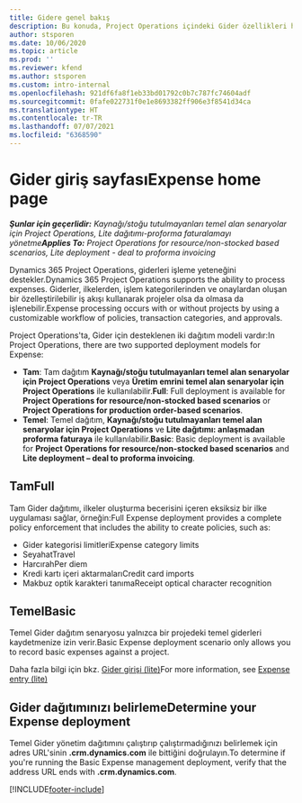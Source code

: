 ```yaml
---
title: Gidere genel bakış
description: Bu konuda, Project Operations içindeki Gider özellikleri hakkında bilgiler sağlanmaktadır.
author: stsporen
ms.date: 10/06/2020
ms.topic: article
ms.prod: ''
ms.reviewer: kfend
ms.author: stsporen
ms.custom: intro-internal
ms.openlocfilehash: 921df6fa8f1eb33bd01792c0b7c787fc74604adf
ms.sourcegitcommit: 0fafe022731f0e1e8693382ff906e3f8541d34ca
ms.translationtype: HT
ms.contentlocale: tr-TR
ms.lasthandoff: 07/07/2021
ms.locfileid: "6368590"
---
```

# <a name="expense-home-page"></a><span data-ttu-id="84eab-103">Gider giriş sayfası</span><span class="sxs-lookup"><span data-stu-id="84eab-103">Expense home page</span></span>

<span data-ttu-id="84eab-104">_**Şunlar için geçerlidir:** Kaynağı/stoğu tutulmayanları temel alan senaryolar için Project Operations, Lite dağıtımı-proforma faturalamayı yönetme_</span><span class="sxs-lookup"><span data-stu-id="84eab-104">_**Applies To:** Project Operations for resource/non-stocked based scenarios, Lite deployment - deal to proforma invoicing_</span></span>


<span data-ttu-id="84eab-105">Dynamics 365 Project Operations, giderleri işleme yeteneğini destekler.</span><span class="sxs-lookup"><span data-stu-id="84eab-105">Dynamics 365 Project Operations supports the ability to process expenses.</span></span> <span data-ttu-id="84eab-106">Giderler, ilkelerden, işlem kategorilerinden ve onaylardan oluşan bir özelleştirilebilir iş akışı kullanarak projeler olsa da olmasa da işlenebilir.</span><span class="sxs-lookup"><span data-stu-id="84eab-106">Expense processing occurs with or without projects by using a customizable workflow of policies, transaction categories, and approvals.</span></span>

<span data-ttu-id="84eab-107">Project Operations'ta, Gider için desteklenen iki dağıtım modeli vardır:</span><span class="sxs-lookup"><span data-stu-id="84eab-107">In Project Operations, there are two supported deployment models for Expense:</span></span> 

- <span data-ttu-id="84eab-108">**Tam**: Tam dağıtım **Kaynağı/stoğu tutulmayanları temel alan senaryolar için Project Operations** veya **Üretim emrini temel alan senaryolar için Project Operations** ile kullanılabilir.</span><span class="sxs-lookup"><span data-stu-id="84eab-108">**Full**: Full deployment is available for **Project Operations for resource/non-stocked based scenarios** or **Project Operations for production order-based scenarios**.</span></span>
- <span data-ttu-id="84eab-109">**Temel**: Temel dağıtım, **Kaynağı/stoğu tutulmayanları temel alan senaryolar için Project Operations** ve **Lite dağıtımı: anlaşmadan proforma faturaya** ile kullanılabilir.</span><span class="sxs-lookup"><span data-stu-id="84eab-109">**Basic**: Basic deployment is available for **Project Operations for resource/non-stocked based scenarios** and **Lite deployment – deal to proforma invoicing**.</span></span>

## <a name="full"></a><span data-ttu-id="84eab-110">Tam</span><span class="sxs-lookup"><span data-stu-id="84eab-110">Full</span></span> 
<span data-ttu-id="84eab-111">Tam Gider dağıtımı, ilkeler oluşturma becerisini içeren eksiksiz bir ilke uygulaması sağlar, örneğin:</span><span class="sxs-lookup"><span data-stu-id="84eab-111">Full Expense deployment provides a complete policy enforcement that includes the ability to create policies, such as:</span></span>

  - <span data-ttu-id="84eab-112">Gider kategorisi limitleri</span><span class="sxs-lookup"><span data-stu-id="84eab-112">Expense category limits</span></span>
  - <span data-ttu-id="84eab-113">Seyahat</span><span class="sxs-lookup"><span data-stu-id="84eab-113">Travel</span></span>
  - <span data-ttu-id="84eab-114">Harcırah</span><span class="sxs-lookup"><span data-stu-id="84eab-114">Per diem</span></span>
  - <span data-ttu-id="84eab-115">Kredi kartı içeri aktarmaları</span><span class="sxs-lookup"><span data-stu-id="84eab-115">Credit card imports</span></span>
  - <span data-ttu-id="84eab-116">Makbuz optik karakteri tanıma</span><span class="sxs-lookup"><span data-stu-id="84eab-116">Receipt optical character recognition</span></span>

## <a name="basic"></a><span data-ttu-id="84eab-117">Temel</span><span class="sxs-lookup"><span data-stu-id="84eab-117">Basic</span></span> 
<span data-ttu-id="84eab-118">Temel Gider dağıtım senaryosu yalnızca bir projedeki temel giderleri kaydetmenize izin verir.</span><span class="sxs-lookup"><span data-stu-id="84eab-118">Basic Expense deployment scenario only allows you to record basic expenses against a project.</span></span> 

<span data-ttu-id="84eab-119">Daha fazla bilgi için bkz. [Gider girişi (lite)](basic-expense.md)</span><span class="sxs-lookup"><span data-stu-id="84eab-119">For more information, see [Expense entry (lite)](basic-expense.md)</span></span>

## <a name="determine-your-expense-deployment"></a><span data-ttu-id="84eab-120">Gider dağıtımınızı belirleme</span><span class="sxs-lookup"><span data-stu-id="84eab-120">Determine your Expense deployment</span></span>
<span data-ttu-id="84eab-121">Temel Gider yönetim dağıtımını çalıştırıp çalıştırmadığınızı belirlemek için adres URL'sinin **.crm.dynamics.com** ile bittiğini doğrulayın.</span><span class="sxs-lookup"><span data-stu-id="84eab-121">To determine if you're running the Basic Expense management deployment, verify that the address URL ends with **.crm.dynamics.com**.</span></span> 


[!INCLUDE[footer-include](../includes/footer-banner.md)]